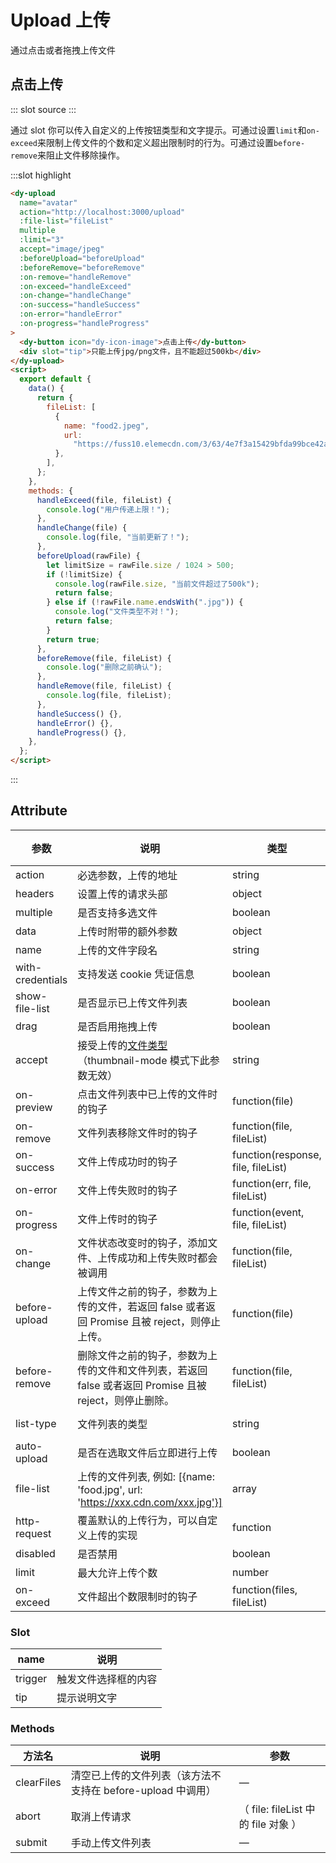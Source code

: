 # Upload 上传

通过点击或者拖拽上传文件

## 点击上传

<demo-block>
::: slot source
<upload-test></upload-test>
:::

通过 slot 你可以传入自定义的上传按钮类型和文字提示。可通过设置`limit`和`on-exceed`来限制上传文件的个数和定义超出限制时的行为。可通过设置`before-remove`来阻止文件移除操作。

:::slot highlight

```html
<dy-upload
  name="avatar"
  action="http://localhost:3000/upload"
  :file-list="fileList"
  multiple
  :limit="3"
  accept="image/jpeg"
  :beforeUpload="beforeUpload"
  :beforeRemove="beforeRemove"
  :on-remove="handleRemove"
  :on-exceed="handleExceed"
  :on-change="handleChange"
  :on-success="handleSuccess"
  :on-error="handleError"
  :on-progress="handleProgress"
>
  <dy-button icon="dy-icon-image">点击上传</dy-button>
  <div slot="tip">只能上传jpg/png文件，且不能超过500kb</div>
</dy-upload>
<script>
  export default {
    data() {
      return {
        fileList: [
          {
            name: "food2.jpeg",
            url:
              "https://fuss10.elemecdn.com/3/63/4e7f3a15429bfda99bce42a18cdd1jpeg.jpeg?imageMogr2/thumbnail/360x360/format/webp/quality/100",
          },
        ],
      };
    },
    methods: {
      handleExceed(file, fileList) {
        console.log("用户传递上限！");
      },
      handleChange(file) {
        console.log(file, "当前更新了！");
      },
      beforeUpload(rawFile) {
        let limitSize = rawFile.size / 1024 > 500;
        if (!limitSize) {
          console.log(rawFile.size, "当前文件超过了500k");
          return false;
        } else if (!rawFile.name.endsWith(".jpg")) {
          console.log("文件类型不对！");
          return false;
        }
        return true;
      },
      beforeRemove(file, fileList) {
        console.log("删除之前确认");
      },
      handleRemove(file, fileList) {
        console.log(file, fileList);
      },
      handleSuccess() {},
      handleError() {},
      handleProgress() {},
    },
  };
</script>
```

:::
</demo-block>

## Attribute
| 参数      | 说明          | 类型      | 可选值                           | 默认值  |
|---------- |-------------- |---------- |--------------------------------  |-------- |
| action | 必选参数，上传的地址 | string | — | — |
| headers | 设置上传的请求头部 | object | — | — |
| multiple | 是否支持多选文件 | boolean | — | — |
| data | 上传时附带的额外参数 | object | — | — |
| name | 上传的文件字段名 | string | — | file |
| with-credentials | 支持发送 cookie 凭证信息 | boolean | — | false |
| show-file-list | 是否显示已上传文件列表 | boolean | — | true |
| drag | 是否启用拖拽上传 | boolean | — | false |
| accept | 接受上传的[文件类型](https://developer.mozilla.org/en-US/docs/Web/HTML/Element/input#attr-accept)（thumbnail-mode 模式下此参数无效）| string | — | — |
| on-preview | 点击文件列表中已上传的文件时的钩子 | function(file) | — | — |
| on-remove | 文件列表移除文件时的钩子 | function(file, fileList) | — | — |
| on-success | 文件上传成功时的钩子 | function(response, file, fileList) | — | — |
| on-error | 文件上传失败时的钩子 | function(err, file, fileList) | — | — |
| on-progress | 文件上传时的钩子 | function(event, file, fileList) | — | — |
| on-change | 文件状态改变时的钩子，添加文件、上传成功和上传失败时都会被调用 | function(file, fileList) | — | — |
| before-upload | 上传文件之前的钩子，参数为上传的文件，若返回 false 或者返回 Promise 且被 reject，则停止上传。 | function(file) | — | — |
| before-remove | 删除文件之前的钩子，参数为上传的文件和文件列表，若返回 false 或者返回 Promise 且被 reject，则停止删除。| function(file, fileList) | — | — |
| list-type | 文件列表的类型 | string | text/picture/picture-card | text |
| auto-upload | 是否在选取文件后立即进行上传 | boolean | — | true |
| file-list | 上传的文件列表, 例如: [{name: 'food.jpg', url: 'https://xxx.cdn.com/xxx.jpg'}] | array | — | [] |
| http-request | 覆盖默认的上传行为，可以自定义上传的实现 | function | — | — |
| disabled | 是否禁用 | boolean | — | false |
| limit | 最大允许上传个数 |  number | — | — |
| on-exceed | 文件超出个数限制时的钩子 | function(files, fileList) | — | - |

### Slot
| name | 说明 |
|------|--------|
| trigger | 触发文件选择框的内容 |
| tip | 提示说明文字 |

### Methods
| 方法名      | 说明          | 参数 |
|----------- |-------------- | -- |
| clearFiles | 清空已上传的文件列表（该方法不支持在 before-upload 中调用） | — |
| abort      | 取消上传请求    | （ file: fileList 中的 file 对象 ） |
| submit     | 手动上传文件列表 |  —                                |
